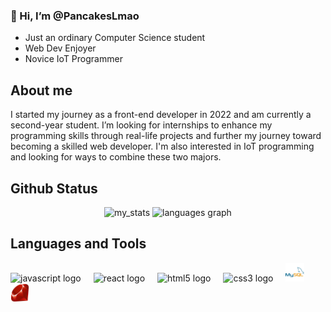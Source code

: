 
<div>
<!--   <img align="right" src="https://media1.tenor.com/m/Scvhaq655n0AAAAC/schwi.gif" height="240" />			 -->
  <h3>👋 Hi, I’m @PancakesLmao</h3>
  
- Just an ordinary Computer Science student    
- Web Dev Enjoyer   
- Novice IoT Programmer  
</div>   

<div>
  <h2>About me</h2>
  <p>I started my journey as a front-end developer in 2022 and am currently a second-year student. I’m looking for internships to enhance my programming skills through real-life projects and further my journey toward becoming a skilled web developer. I'm also interested in IoT programming and looking for ways to combine these two majors.</p>
</div>

<div>
  <h2>Github Status</h2>
  <div <div align="center">
    <img src="https://github-readme-stats.vercel.app/api?username=PancakesLmao&show_icons=true&theme=dracula&locale=en&include_all_commits=true&count_private=true" height="150" alt="my_stats"  />
    <img src="https://github-readme-stats.vercel.app/api/top-langs?username=PancakesLmao&locale=en&hide_title=false&layout=compact&card_width=320&langs_count=5&theme=dracula&hide_border=false" height="150" alt="languages graph"  />
  </div>
</div>


<div align="left">
  <h2>Languages and Tools</h2>
    <div>
      <img src="https://cdn.jsdelivr.net/gh/devicons/devicon/icons/javascript/javascript-original.svg" height="30" alt="javascript logo"  />
      <img width="12" />
      <img src="https://cdn.jsdelivr.net/gh/devicons/devicon/icons/react/react-original.svg" height="30" alt="react logo"  />
      <img width="12" />
      <img src="https://cdn.jsdelivr.net/gh/devicons/devicon/icons/html5/html5-original.svg" height="30" alt="html5 logo"  />
      <img width="12" />
      <img src="https://cdn.jsdelivr.net/gh/devicons/devicon/icons/css3/css3-original.svg" height="30" alt="css3 logo"  />
      <img width="12" />
      <img src="https://raw.githubusercontent.com/devicons/devicon/master/icons/mysql/mysql-original-wordmark.svg" height="30" alt="mysql logo"  />
      <img width="12" />
      <img src="https://raw.githubusercontent.com/devicons/devicon/master/icons/ruby/ruby-original.svg" height="30" alt="ruby logo"  />
    </div>
</div>

<!---
PancakesLmao/PancakesLmao is a ✨ special ✨ repository because its `README.md` (this file) appears on your GitHub profile.
You can click the Preview link to take a look at your changes.
--->
